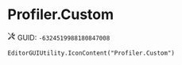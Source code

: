 # Profiler.Custom
![](/img/Profiler.Custom.png)
GUID: `-6324519988180847008`
```
EditorGUIUtility.IconContent("Profiler.Custom")
```
